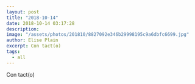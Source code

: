 ```yaml
---
layout: post
title: "2018-10-14"
date: 2018-10-14 03:17:28
description: 
image: "/assets/photos/201810/8827092e346b29998195c9a6dbfc6699.jpg"
author: Elise Plain
excerpt: Con tact(o)
tags: 
  - all
---
```


Con tact(o)
<p></p>
